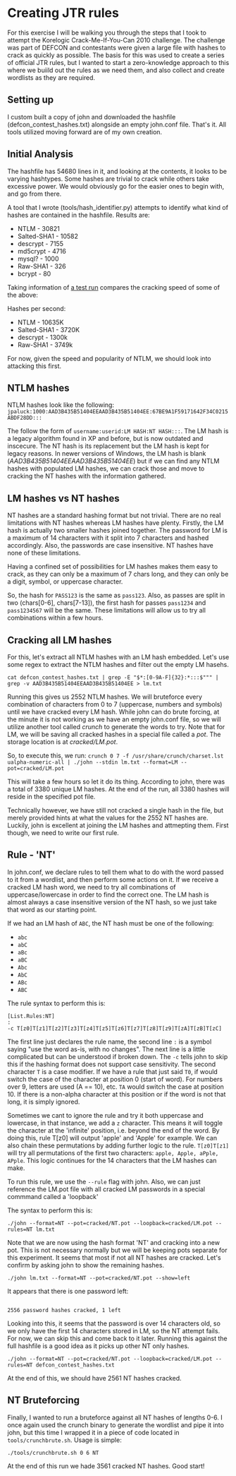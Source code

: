 # Creating JTR rules

For this exercise I will be walking you through the steps that I took to attempt the Korelogic Crack-Me-If-You-Can 2010 challenge.  The challenge
was part of DEFCON and contestants were given a large file with hashes to crack as quickly as possible.  The basis for this was used to create a
series of official JTR rules, but I wanted to start a zero-knowledge approach to this where we buiild out the rules as we need them, and also 
collect and create wordlists as they are required.

## Setting up
I custom built a copy of john and downloaded the hashfile (defcon_contest_hashes.txt) alongside an empty john.conf file.  That's it. All tools utilized 
moving forward are of my own creation.

## Initial Analysis
The hashfile has 54680 lines in it, and looking at the contents, it looks to be varying hashtypes.  Some hashes are trivial to crack while others
take excessive power. We would obviously go for the easier ones to begin with, and go from there.

A tool that I wrote (tools/hash_identifier.py) attempts to identify what kind of hashes are contained in the hashfile.  Results are:

- NTLM - 30821
- Salted-SHA1 - 10582
- descrypt - 7155
- md5crypt - 4716
- mysql? - 1000
- Raw-SHA1 - 326
- bcrypt - 80


Taking information of [a test run](http://www.admin-magazine.com/Articles/John-the-Ripper) compares the cracking speed of some of the above:

Hashes per second:
- NTLM - 10635K
- Salted-SHA1 - 3720K
- descrypt - 1300k
- Raw-SHA1 - 3749k


For now, given the speed and popularity of NTLM, we should look into attacking this first.

## NTLM hashes

NTLM hashes look like the following:
`jpaluck:1000:AAD3B435B51404EEAAD3B435B51404EE:67BE9A1F59171642F34C0215ABDF28DD:::`

The follow the form of `username:userid:LM HASH:NT HASH:::`. The LM hash is a legacy algorithm found in 
XP and before, but is now outdated and inscecure.  The NT hash is its replacement but the LM hash is kept for
legacy reasons.  In newer versions of Windows, the LM hash is blank (_AAD3B435B51404EEAAD3B435B51404EE_) but if
we can find any NTLM hashes with populated LM hashes, we can crack those and move to cracking the NT hashes with the 
information gathered.

## LM hashes vs NT hashes
NT hashes are a standard hashing format but not trivial. There are no real limitations with NT hashes whereas LM hashes
have plenty.  Firstly, the LM hash is actually two smaller hashes joined together.  The password for LM is a maximum of
14 characters with it split into 7 characters and hashed accordingly. Also, the passwords are case insensitive. NT hashes have none of these limitations.

Having a confined set of possibilities for LM hashes makes them easy to crack, as they can only be a maximum of 7 chars
long, and they can only be a digit, symbol, or uppercase character.

So, the hash for `PASS123` is the same as `pass123`.  Also, as passes are split in two (chars[0-6], chars[7-13]), the first hash
for passes `pass1234` and `pass1234567` will be the same. These limitations will allow us to try all combinations
within a few hours. 

## Cracking all LM hashes
For this, let's extract all NTLM hashes with an LM hash embedded.  Let's use some regex to extract the NTLM hashes and filter out the empty LM hasehs.

`cat defcon_contest_hashes.txt | grep -E "$*:[0-9A-F]{32}:*:::$""" | grep -v AAD3B435B51404EEAAD3B435B51404EE > lm.txt`

Running this gives us 2552 NTLM hashes. We will bruteforce every combination of characters from 0 to 7 (uppercase, numbers and symbols) until we have 
cracked every LM hash.  While john can do brute forcing, at the minute it is not working as we have an empty john.conf file, so we will utilize another 
tool called _crunch_ to generate the words to try.  Note that for LM, we will be saving all cracked hashes in a special file called a _pot_.  The storage
location is at _cracked/LM.pot_.

So, to execute this, we run:
`crunch 0 7 -f /usr/share/crunch/charset.lst ualpha-numeric-all | ./john --stdin lm.txt --format=LM --pot=cracked/LM.pot`

This will take a few hours so let it do its thing.  According to john, there was a total of 3380 unique LM hashes. At the end of the run, all 3380 hashes will reside in the specified pot file.

Technically however, we have still not cracked a single hash in the file, but merely provided hints at what the values for the 2552 NT hashes are.  Luckily, john is excellent at joining the
LM hashes and attmepting them. First though, we need to write our first rule.

## Rule - 'NT'
In john.conf, we declare rules to tell them what to do with the word passed to it from a wordlist, and then perform some actions on it.  If we receive a cracked LM hash word, we need to try
all combinations of uppercase/lowercase in order to find the correct one.  The LM hash is almost always a case insensitive version of the NT hash, so we just take that word as our starting point.

If we had an LM hash of `ABC`, the NT hash must be one of the following:
- `abc`
- `abC`
- `aBc`
- `aBC`
- `Abc`
- `AbC`
- `ABc`
- `ABC`

The rule syntax to perform this is:
```
[List.Rules:NT]
:
-c T[z0]T[z1]T[z2]T[z3]T[z4]T[z5]T[z6]T[z7]T[z8]T[z9]T[zA]T[zB]T[zC]
```

The first line just declares the rule name, the second line `:` is a symbol saying "use the word as-is, with no changes".  The next line is a little complicated but can be understood if broken down. 
The `-c` tells john to skip this if the hashing format does not support case sensitivity.  The second character `T` is a case modifier. If we have a rule that just said `T0`, if would switch the case 
of the character at position 0 (start of word). For numbers over 9, letters are used (A == 10), etc. `TA` would switch the case at position 10.  If there is a non-alpha character at this position or if
the word is not that long, it is simply ignored.  

Sometimes we cant to ignore the rule and try it both uppercase and lowercase, in that instance, we add a `z` character.  This means it will toggle the character at the 'infinite' position, i.e. beyond the
end of the word.  By doing this, rule T[z0] will output 'apple' and 'Apple' for example.  We can also chain these permutations by adding further logic to the rule.  `T[z0]T[z1]` will try all permutations of 
the first two characters: `apple, Apple, aPple, APple`. This logic continues for the 14 characters that the LM hashes can make.

To run this rule, we use the `--rule` flag with john. Also, we can just reference the LM.pot file with all cracked LM passwords in a special commmand called a 'loopback'

The syntax to perform this is:

`./john --format=NT --pot=cracked/NT.pot --loopback=cracked/LM.pot --rules=NT lm.txt`

Note that we are now using the hash format 'NT' and cracking into a new pot.  This is not necessary normally but we will be keeping pots separate for this experiment. It seems that most if not all NT hashes are
cracked. Let's confirm by asking john to show the remaining hashes.

`./john lm.txt --format=NT --pot=cracked/NT.pot --show=left`

It appears that there is one password left:
```ariston:$NT$2bc71a6b90d86b1fa0c1714d5a590bd5

2556 password hashes cracked, 1 left
```

Looking into this, it seems that the password is over 14 characters old, so we only have the first 14 characters stored in LM, so the NT attempt fails.  For now, we can skip this and come back to it later.
Running this against the full hashfile is a good idea as it picks up other NT only hashes.

`./john --format=NT --pot=cracked/NT.pot --loopback=cracked/LM.pot --rules=NT defcon_contest_hashes.txt`

At the end of this, we should have 2561 NT hashes cracked. 

## NT Bruteforcing

Finally, I wanted to run a bruteforce against all NT hashes of lengths 0-6.  I once again used the crunch binary to generate the wordlist and pipe it into john, but this time I wrapped it in a piece of code
located in `tools/crunchbrute.sh`.  Usage is simple:

`./tools/crunchbrute.sh 0 6 NT`

At the end of this run we hade 3561 cracked NT hashes. Good start!

